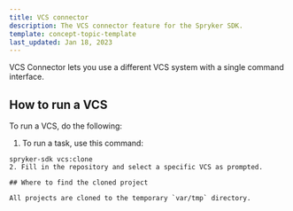 ```yaml
---
title: VCS connector
description: The VCS connector feature for the Spryker SDK.
template: concept-topic-template
last_updated: Jan 18, 2023
---
```


VCS Connector lets you use a different VCS system with a single command interface.

## How to run a VCS

To run a VCS, do the following:

1. To run a task, use this command:
```shell
spryker-sdk vcs:clone
2. Fill in the repository and select a specific VCS as prompted.

## Where to find the cloned project

All projects are cloned to the temporary `var/tmp` directory.
